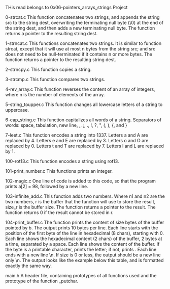 THis read belongs to 0x06-pointers_arrays_strings Project

0-strcat.c   This function concatenates two strings, and appends the string src to the string dest, overwriting the terminating null byte (\0) at the end of the string dest, and then adds a new terminating null byte. The function returns a pointer to the resulting string dest.

1-strncat.c This functions concatenates two strings. It is similar to function strcat, except that it will use at most n bytes from the string src; and src does not need to be null-terminated if it contains n or more bytes. The function returns a pointer to the resulting string dest.

2-strncpy.c  This function copies a string.

3-strcmp.c   This function compares two strings.

4-rev_array.c  This function reverses the content of an array of integers, where n is the number of elements of the array.

5-string_toupper.c  This function changes all lowercase letters of a string to uppercase.

6-cap_string.c  This function capitalizes all words of a string.
Separators of words: space, tabulation, new line, ,, ;, ., !, ?, ", (, ), {, and }

7-leet.c   This function encodes a string into 1337.
Letters a and A are replaced by 4.
Letters e and E are replaced by 3.
Letters o and O are replaced by 0.
Letters t and T are replaced by 7.
Letters l and L are replaced by 1.

100-rot13.c   This function encodes a string using rot13.

101-print_number.c   This functions prints an integer.

102-magic.c  One line of code is added to this code, so that the program prints a[2] = 98, followed by a new line.

103-infinite_add.c   This function adds two numbers.
Where
n1 and n2 are the two numbers,
r is the buffer that the function will use to store the result,
size_r is the buffer size.
The function returns a pointer to the result.
The function returns 0 if the result cannot be stored in r.

104-print_buffer.c  The function prints the content of size bytes of the buffer pointed by b.
The output prints 10 bytes per line.
Each line starts with the position of the first byte of the line in hexadecimal (8 chars), starting with 0.
Each line shows the hexadecimal content (2 chars) of the buffer, 2 bytes at a time, separated by a space.
Each line shows the content of the buffer. If the byte is a printable character, prints the letter; if not, prints .
Each line ends with a new line \n.
If size is 0 or less, the output should be a new line only \n.
The output looks like the example below this table, and is formatted exactly the same way.

main.h   A header file, containing prototypes of all functions used and the prototype of the function _putchar.
